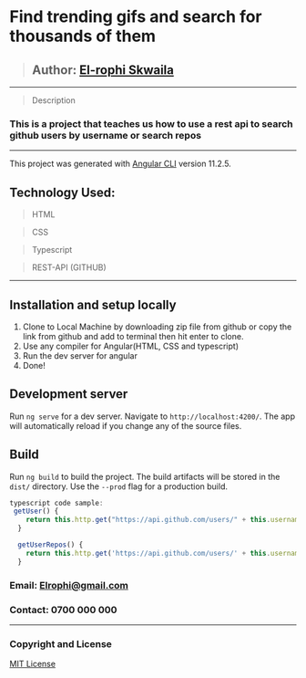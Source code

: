 # Find trending gifs and search for thousands of them 
>## Author: [El-rophi Skwaila](https://github.com/Elrophi/github-clone)
---

>Description
### This is a project that teaches us how to use a rest api to search github users by username or search repos
---

This project was generated with [Angular CLI](https://github.com/angular/angular-cli) version 11.2.5.

## Technology Used: 
>HTML

>CSS

>Typescript

>REST-API (GITHUB)
---

## Installation and setup locally
1. Clone to Local Machine by downloading zip file from github or copy the link from github and add to terminal then hit enter to clone.
1. Use any compiler for Angular(HTML, CSS and typescript)
1. Run the dev server for angular
1. Done!

## Development server

Run `ng serve` for a dev server. Navigate to `http://localhost:4200/`. The app will automatically reload if you change any of the source files.


## Build

Run `ng build` to build the project. The build artifacts will be stored in the `dist/` directory. Use the `--prod` flag for a production build.

```typescript
typescript code sample:
 getUser() {
    return this.http.get("https://api.github.com/users/" + this.username + "?client_id=" + this.clientId + "&client_secret=" + this.clientSecret);
  }

  getUserRepos() {
    return this.http.get('https://api.github.com/users/' + this.username + '/repos'+ "?client_id=" + this.clientId + "&client_secret=" + this.clientSecret);
  }

```
### Email: Elrophi@gmail.com
### Contact: 0700 000 000

---

### Copyright and License
[MIT License](https://github.com/Elrophi/Gif-fetch-api/blob/master/LICENSE)  
